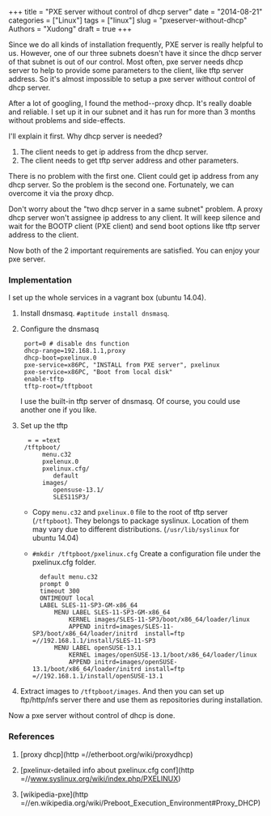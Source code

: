 +++
title = "PXE server without control of dhcp server"
date = "2014-08-21"
categories = ["Linux"]
tags = ["linux"]
slug = "pxeserver-without-dhcp"
Authors = "Xudong"
draft = true
+++

Since we do all kinds of installation frequently, PXE server is really helpful
to us. However, one of our three subnets doesn't have it since the dhcp server
of that subnet is out of our control. Most often, pxe server needs dhcp server
to help to provide some parameters to the client, like tftp server address. So
it's almost impossible to setup a pxe server without control of dhcp server.

After a lot of googling, I found the method--proxy dhcp. It's really doable and
reliable. I set up it in our subnet and it has run for more than 3 months
without problems and side-effects.

I'll explain it first. Why dhcp server is needed?

1. The client needs to get ip address from the dhcp server.
2. The client needs to get tftp server address and other parameters.

There is no problem with the first one. Client could get ip address from any
dhcp server. So the problem is the second one. Fortunately, we can overcome it
via the proxy dhcp.

Don't worry about the "two dhcp server in a same subnet" problem.  A proxy
dhcp server won't assignee ip address to any client. It will keep silence and
wait for the BOOTP client (PXE client) and send boot options like tftp server
address to the client.

Now both of the 2 important requirements are satisfied. You can enjoy your pxe
server.

<!--more-->

### Implementation
I set up the whole services in a vagrant box (ubuntu 14.04).

1. Install dnsmasq. `#aptitude install dnsmasq`.
2. Configure the dnsmasq

        port=0 # disable dns function
        dhcp-range=192.168.1.1,proxy
        dhcp-boot=pxelinux.0
        pxe-service=x86PC, "INSTALL from PXE server", pxelinux
        pxe-service=x86PC, "Boot from local disk"
        enable-tftp
        tftp-root=/tftpboot

    I use the built-in tftp server of dnsmasq. Of course, you could use another one
if you like.

3. Set up the tftp

         = = =text
        /tftpboot/
             menu.c32
             pxelenux.0
             pxelinux.cfg/
                default
             images/
                opensuse-13.1/
                SLES11SP3/

    - Copy `menu.c32` and `pxelinux.0` file to the root of tftp server (`/tftpboot`). They
belongs to package syslinux. Location of them may vary due to different
distributions. (`/usr/lib/syslinux` for ubuntu 14.04)

    - `#mkdir /tftpboot/pxelinux.cfg`
Create a configuration file under the pxelinux.cfg folder.

            default menu.c32
            prompt 0
            timeout 300
            ONTIMEOUT local
            LABEL SLES-11-SP3-GM-x86_64
                MENU LABEL SLES-11-SP3-GM-x86_64
                    KERNEL images/SLES-11-SP3/boot/x86_64/loader/linux
                    APPEND initrd=images/SLES-11-SP3/boot/x86_64/loader/initrd  install=ftp =//192.168.1.1/install/SLES-11-SP3
                MENU LABEL openSUSE-13.1
                    KERNEL images/openSUSE-13.1/boot/x86_64/loader/linux
                    APPEND initrd=images/openSUSE-13.1/boot/x86_64/loader/initrd install=ftp =//192.168.1.1/install/openSUSE-13.1

3. Extract images to `/tftpboot/images`. And then you can set up
   ftp/http/nfs server there and use them as repositories during installation.

Now a pxe server without control of dhcp is done.

### References

1. [proxy dhcp](http =//etherboot.org/wiki/proxydhcp)

2. [pxelinux-detailed info about pxelinux.cfg conf](http =//www.syslinux.org/wiki/index.php/PXELINUX)

3. [wikipedia-pxe](http =//en.wikipedia.org/wiki/Preboot_Execution_Environment#Proxy_DHCP)
